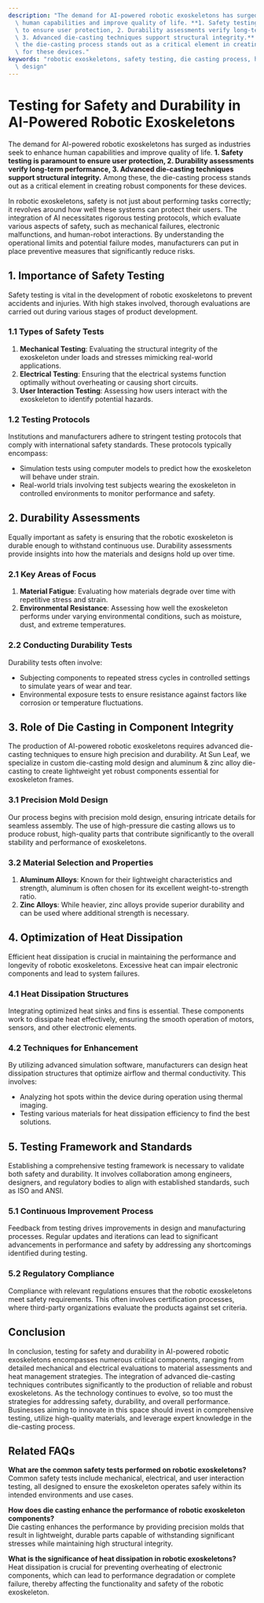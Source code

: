 ```yaml
---
description: "The demand for AI-powered robotic exoskeletons has surged as industries seek to enhance\
  \ human capabilities and improve quality of life. **1. Safety testing is paramount\
  \ to ensure user protection, 2. Durability assessments verify long-term performance,\
  \ 3. Advanced die-casting techniques support structural integrity.** Among these,\
  \ the die-casting process stands out as a critical element in creating robust components\
  \ for these devices."
keywords: "robotic exoskeletons, safety testing, die casting process, heat dissipation optimization\
  \ design"
---
```

# Testing for Safety and Durability in AI-Powered Robotic Exoskeletons

The demand for AI-powered robotic exoskeletons has surged as industries seek to enhance human capabilities and improve quality of life. **1. Safety testing is paramount to ensure user protection, 2. Durability assessments verify long-term performance, 3. Advanced die-casting techniques support structural integrity.** Among these, the die-casting process stands out as a critical element in creating robust components for these devices.

In robotic exoskeletons, safety is not just about performing tasks correctly; it revolves around how well these systems can protect their users. The integration of AI necessitates rigorous testing protocols, which evaluate various aspects of safety, such as mechanical failures, electronic malfunctions, and human-robot interactions. By understanding the operational limits and potential failure modes, manufacturers can put in place preventive measures that significantly reduce risks.

## **1. Importance of Safety Testing**

Safety testing is vital in the development of robotic exoskeletons to prevent accidents and injuries. With high stakes involved, thorough evaluations are carried out during various stages of product development. 

### **1.1 Types of Safety Tests**

1. **Mechanical Testing**: Evaluating the structural integrity of the exoskeleton under loads and stresses mimicking real-world applications.
2. **Electrical Testing**: Ensuring that the electrical systems function optimally without overheating or causing short circuits.
3. **User Interaction Testing**: Assessing how users interact with the exoskeleton to identify potential hazards.

### **1.2 Testing Protocols**

Institutions and manufacturers adhere to stringent testing protocols that comply with international safety standards. These protocols typically encompass:

- Simulation tests using computer models to predict how the exoskeleton will behave under strain.
- Real-world trials involving test subjects wearing the exoskeleton in controlled environments to monitor performance and safety.

## **2. Durability Assessments**

Equally important as safety is ensuring that the robotic exoskeleton is durable enough to withstand continuous use. Durability assessments provide insights into how the materials and designs hold up over time.

### **2.1 Key Areas of Focus**

1. **Material Fatigue**: Evaluating how materials degrade over time with repetitive stress and strain.
2. **Environmental Resistance**: Assessing how well the exoskeleton performs under varying environmental conditions, such as moisture, dust, and extreme temperatures.

### **2.2 Conducting Durability Tests**

Durability tests often involve:

- Subjecting components to repeated stress cycles in controlled settings to simulate years of wear and tear.
- Environmental exposure tests to ensure resistance against factors like corrosion or temperature fluctuations.

## **3. Role of Die Casting in Component Integrity**

The production of AI-powered robotic exoskeletons requires advanced die-casting techniques to ensure high precision and durability. At Sun Leaf, we specialize in custom die-casting mold design and aluminum & zinc alloy die-casting to create lightweight yet robust components essential for exoskeleton frames.

### **3.1 Precision Mold Design**

Our process begins with precision mold design, ensuring intricate details for seamless assembly. The use of high-pressure die casting allows us to produce robust, high-quality parts that contribute significantly to the overall stability and performance of exoskeletons.

### **3.2 Material Selection and Properties**

1. **Aluminum Alloys**: Known for their lightweight characteristics and strength, aluminum is often chosen for its excellent weight-to-strength ratio.
2. **Zinc Alloys**: While heavier, zinc alloys provide superior durability and can be used where additional strength is necessary.

## **4. Optimization of Heat Dissipation**

Efficient heat dissipation is crucial in maintaining the performance and longevity of robotic exoskeletons. Excessive heat can impair electronic components and lead to system failures.

### **4.1 Heat Dissipation Structures**

Integrating optimized heat sinks and fins is essential. These components work to dissipate heat effectively, ensuring the smooth operation of motors, sensors, and other electronic elements.

### **4.2 Techniques for Enhancement**

By utilizing advanced simulation software, manufacturers can design heat dissipation structures that optimize airflow and thermal conductivity. This involves:

- Analyzing hot spots within the device during operation using thermal imaging.
- Testing various materials for heat dissipation efficiency to find the best solutions.

## **5. Testing Framework and Standards**

Establishing a comprehensive testing framework is necessary to validate both safety and durability. It involves collaboration among engineers, designers, and regulatory bodies to align with established standards, such as ISO and ANSI.

### **5.1 Continuous Improvement Process**

Feedback from testing drives improvements in design and manufacturing processes. Regular updates and iterations can lead to significant advancements in performance and safety by addressing any shortcomings identified during testing.

### **5.2 Regulatory Compliance**

Compliance with relevant regulations ensures that the robotic exoskeletons meet safety requirements. This often involves certification processes, where third-party organizations evaluate the products against set criteria.

## **Conclusion**

In conclusion, testing for safety and durability in AI-powered robotic exoskeletons encompasses numerous critical components, ranging from detailed mechanical and electrical evaluations to material assessments and heat management strategies. The integration of advanced die-casting techniques contributes significantly to the production of reliable and robust exoskeletons. As the technology continues to evolve, so too must the strategies for addressing safety, durability, and overall performance. Businesses aiming to innovate in this space should invest in comprehensive testing, utilize high-quality materials, and leverage expert knowledge in the die-casting process.

## Related FAQs

**What are the common safety tests performed on robotic exoskeletons?**  
Common safety tests include mechanical, electrical, and user interaction testing, all designed to ensure the exoskeleton operates safely within its intended environments and use cases. 

**How does die casting enhance the performance of robotic exoskeleton components?**  
Die casting enhances the performance by providing precision molds that result in lightweight, durable parts capable of withstanding significant stresses while maintaining high structural integrity.

**What is the significance of heat dissipation in robotic exoskeletons?**  
Heat dissipation is crucial for preventing overheating of electronic components, which can lead to performance degradation or complete failure, thereby affecting the functionality and safety of the robotic exoskeleton.
